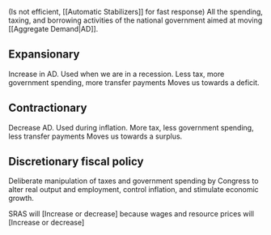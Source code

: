 (Is not efficient, [[Automatic Stabilizers]] for fast response)
All the spending, taxing, and borrowing activities of the national government aimed at moving [[Aggregate Demand|AD]].
## Expansionary
Increase in AD. 
Used when we are in a recession.
Less tax, more government spending, more transfer payments
Moves us towards a deficit. 
## Contractionary
Decrease AD.
Used during inflation.
More tax, less government spending, less transfer payments
Moves us towards a surplus.
## Discretionary fiscal policy
Deliberate manipulation of taxes and government spending by Congress to alter real output and employment, control inflation, and stimulate economic growth.

SRAS will \[Increase or decrease] because wages and resource prices will \[Increase or decrease] 
